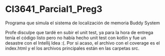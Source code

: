 # CI3641_Parcial1_Preg3
Programa que simula el sistema de localización de memoria Buddy System

Profe disculpe que tardé en subir el unit test, ya para la hora de entrega tenía el código listo pero no había hecho unit test con kotlin y fue un desastre con el Intellij Idea
:(.
Por si acaso, el archivo con el coverage es el index.html y el los archivos principales están en las carpetas src.
